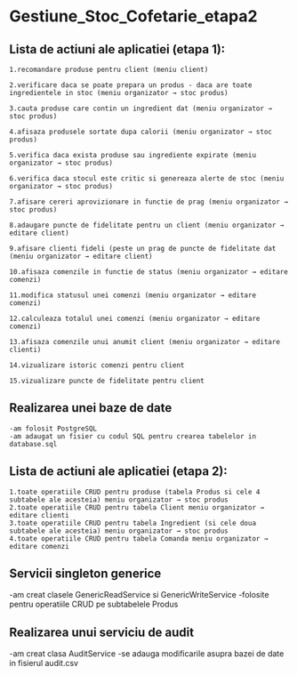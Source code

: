 # Gestiune_Stoc_Cofetarie_etapa2

## Lista de actiuni ale aplicatiei (etapa 1):
    1.recomandare produse pentru client (meniu client)

    2.verificare daca se poate prepara un produs - daca are toate ingredientele in stoc (meniu organizator → stoc produs)

    3.cauta produse care contin un ingredient dat (meniu organizator → stoc produs)

    4.afisaza produsele sortate dupa calorii (meniu organizator → stoc produs)

    5.verifica daca exista produse sau ingrediente expirate (meniu organizator → stoc produs)

    6.verifica daca stocul este critic si genereaza alerte de stoc (meniu organizator → stoc produs)

    7.afisare cereri aprovizionare in functie de prag (meniu organizator → stoc produs)

    8.adaugare puncte de fidelitate pentru un client (meniu organizator → editare client)

    9.afisare clienti fideli (peste un prag de puncte de fidelitate dat  (meniu organizator → editare client)

    10.afisaza comenzile in functie de status (meniu organizator → editare comenzi)

    11.modifica statusul unei comenzi (meniu organizator → editare comenzi)

    12.calculeaza totalul unei comenzi (meniu organizator → editare comenzi)

    13.afisaza comenzile unui anumit client (meniu organizator → editare clienti)

    14.vizualizare istoric comenzi pentru client

    15.vizualizare puncte de fidelitate pentru client


## Realizarea unei baze de date
    -am folosit PostgreSQL
    -am adaugat un fisier cu codul SQL pentru crearea tabelelor in database.sql

## Lista de actiuni ale aplicatiei (etapa 2):
    1.toate operatiile CRUD pentru produse (tabela Produs si cele 4 subtabele ale acesteia) meniu organizator → stoc produs
    2.toate operatiile CRUD pentru tabela Client meniu organizator → editare clienti
    3.toate operatiile CRUD pentru tabela Ingredient (si cele doua subtabele ale acesteia) meniu organizator → stoc produs
    4.toate operatiile CRUD pentru tabela Comanda meniu organizator → editare comenzi

## Servicii singleton generice
  -am creat clasele GenericReadService si GenericWriteService
  -folosite pentru operatiile CRUD pe subtabelele Produs


## Realizarea unui serviciu de audit
  -am creat clasa AuditService
  -se adauga modificarile asupra bazei de date in fisierul audit.csv
